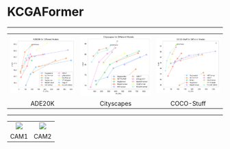 # KCGAFormer
***
<table align="center">
  <tr>
    <td style="text-align: center;">
      <img src="./Visualization/Ade20k_curve.png" width="330" />
    </td>
    <td style="text-align: center;">
      <img src="./Visualization/Cityscapes_curve.png" width="330" />
    </td>
    <td style="text-align: center;">
      <img src="./Visualization/COCO-Stuff_curve.png" width="330" />
    </td>
  </tr>
  <tr>
    <td style="text-align: center;">
      <figcaption>ADE20K</figcaption>
    </td>
    <td>
      <figcaption align="center">Cityscapes</figcaption>
    </td>
    <td>
      <figcaption align="center">COCO-Stuff</figcaption>
    </td>
  </tr>
</table>

***

<table align="center">
  <tr>
    <td style="text-align: center;">
      <img src="./Visualization/CAM1.png" width="500" />
    </td>
    <td style="text-align: center;">
      <img src="./Visualization/CAM2.png" width="500" />
    </td>
  </tr>
  <tr>
    <td>
      <figcaption align="center">CAM1</figcaption>
    </td>
    <td>
      <figcaption align="center">CAM2</figcaption>
    </td>
  </tr>
</table>

